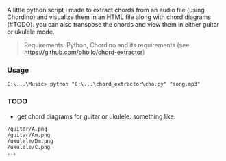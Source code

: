 A little python script i made to extract chords from an audio file (using Chordino) and visualize them in an HTML file along with chord diagrams (#TODO). you can also transpose the chords and view them in either guitar or ukulele mode.

> Requirements: Python, Chordino and its requirements (see https://github.com/ohollo/chord-extractor)

### Usage

```
C:\...\Music> python "C:\...\chord_extractor\cho.py" "song.mp3"
```

### TODO

- get chord diagrams for guitar or ukulele. something like:

```
/guitar/A.png
/guitar/Am.png
/ukulele/Dm.png
/ukulele/C.png
...
```


